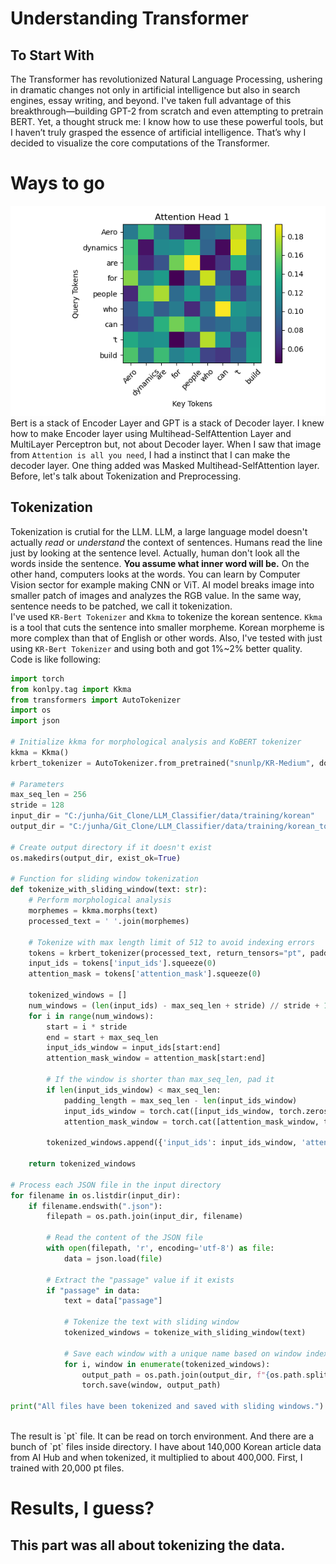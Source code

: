 # Understanding Transformer

## To Start With
 The Transformer has revolutionized Natural Language Processing, ushering in dramatic changes not only in artificial intelligence but also in search engines, essay writing, and beyond. I've taken full advantage of this breakthrough—building GPT-2 from scratch and even attempting to pretrain BERT. Yet, a thought struck me: I know how to use these powerful tools, but I haven’t truly grasped the essence of artificial intelligence. That’s why I decided to visualize the core computations of the Transformer.


 
# Ways to go
![image](Images/single_attention.png)
<br>
Bert is a stack of Encoder Layer and GPT is a stack of Decoder layer. I knew how to make Encoder layer using Multihead-SelfAttention Layer and MultiLayer Perceptron but, not about Decoder layer. When I saw that image from `Attention is all you need`, I had a instinct that I can make the decoder layer. One thing added was Masked Multihead-SelfAttention layer. Before, let's talk about Tokenization and Preprocessing.<br>

## Tokenization
Tokenization is crutial for the LLM. LLM, a large language model doesn't actually *read* or *understand* the context of sentences. Humans read the line just by looking at the sentence level. Actually, human don't look all the words inside the sentence. **You assume what inner word will be.** On the other hand, computers looks at the words. You can learn by Computer Vision sector for example making CNN or ViT. AI model breaks image into smaller patch of images and analyzes the RGB value. In the same way, sentence needs to be patched, we call it tokenization.<br>
I've used `KR-Bert Tokenizer` and `Kkma` to tokenize the korean sentence. `Kkma` is a tool that cuts the sentence into smaller morpheme. Korean morpheme is more complex than that of English or other words. Also, I've tested with just using `KR-Bert Tokenizer` and using both and got 1%~2% better quality. <br>
Code is like following:
```python
import torch
from konlpy.tag import Kkma
from transformers import AutoTokenizer
import os
import json

# Initialize kkma for morphological analysis and KoBERT tokenizer
kkma = Kkma()
krbert_tokenizer = AutoTokenizer.from_pretrained("snunlp/KR-Medium", do_lower_case=False)

# Parameters
max_seq_len = 256
stride = 128
input_dir = "C:/junha/Git_Clone/LLM_Classifier/data/training/korean"
output_dir = "C:/junha/Git_Clone/LLM_Classifier/data/training/korean_tokenized"

# Create output directory if it doesn't exist
os.makedirs(output_dir, exist_ok=True)

# Function for sliding window tokenization
def tokenize_with_sliding_window(text: str):
    # Perform morphological analysis
    morphemes = kkma.morphs(text)
    processed_text = ' '.join(morphemes)

    # Tokenize with max length limit of 512 to avoid indexing errors
    tokens = krbert_tokenizer(processed_text, return_tensors="pt", padding='longest', truncation=True, max_length=512)
    input_ids = tokens['input_ids'].squeeze(0)
    attention_mask = tokens['attention_mask'].squeeze(0)

    tokenized_windows = []
    num_windows = (len(input_ids) - max_seq_len + stride) // stride + 1
    for i in range(num_windows):
        start = i * stride
        end = start + max_seq_len
        input_ids_window = input_ids[start:end]
        attention_mask_window = attention_mask[start:end]

        # If the window is shorter than max_seq_len, pad it
        if len(input_ids_window) < max_seq_len:
            padding_length = max_seq_len - len(input_ids_window)
            input_ids_window = torch.cat([input_ids_window, torch.zeros(padding_length, dtype=torch.long)])
            attention_mask_window = torch.cat([attention_mask_window, torch.zeros(padding_length, dtype=torch.long)])

        tokenized_windows.append({'input_ids': input_ids_window, 'attention_mask': attention_mask_window})

    return tokenized_windows

# Process each JSON file in the input directory
for filename in os.listdir(input_dir):
    if filename.endswith(".json"):
        filepath = os.path.join(input_dir, filename)

        # Read the content of the JSON file
        with open(filepath, 'r', encoding='utf-8') as file:
            data = json.load(file)

        # Extract the "passage" value if it exists
        if "passage" in data:
            text = data["passage"]

            # Tokenize the text with sliding window
            tokenized_windows = tokenize_with_sliding_window(text)

            # Save each window with a unique name based on window index
            for i, window in enumerate(tokenized_windows):
                output_path = os.path.join(output_dir, f"{os.path.splitext(filename)[0]}_window_{i}.pt")
                torch.save(window, output_path)

print("All files have been tokenized and saved with sliding windows.")
```
<br>
The result is `pt` file. It can be read on torch environment. And there are a bunch of `pt` files inside directory. I have about 140,000 Korean article data from AI Hub and when tokenized, it multiplied to about 400,000. First, I trained with 20,000 pt files.

# Results, I guess?
## This part was all about tokenizing the data.


